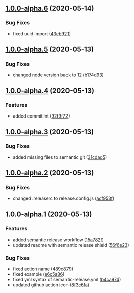 ## [1.0.0-alpha.6](https://github.com/narrowspark/template-sync-action/compare/v1.0.0-alpha.5...v1.0.0-alpha.6) (2020-05-14)


### Bug Fixes

* fixed uuid import ([43eb921](https://github.com/narrowspark/template-sync-action/commit/43eb9216ccdefdec3cdd34ca24f97279244e91b0))

## [1.0.0-alpha.5](https://github.com/narrowspark/template-sync-action/compare/v1.0.0-alpha.4...v1.0.0-alpha.5) (2020-05-13)


### Bug Fixes

* changed node version back to 12 ([b174d93](https://github.com/narrowspark/template-sync-action/commit/b174d9385ddb7f7b80ee5b9e4321cbdf48d4a562))

## [1.0.0-alpha.4](https://github.com/narrowspark/template-sync-action/compare/v1.0.0-alpha.3...v1.0.0-alpha.4) (2020-05-13)


### Features

* added commitlint ([92f9f72](https://github.com/narrowspark/template-sync-action/commit/92f9f72215f79e5010af1da2de8effb68c7acde9))

## [1.0.0-alpha.3](https://github.com/narrowspark/template-sync-action/compare/v1.0.0-alpha.2...v1.0.0-alpha.3) (2020-05-13)


### Bug Fixes

* added missing files to semantic git ([31cdad5](https://github.com/narrowspark/template-sync-action/commit/31cdad5ce851c220a47d8822e1b2bcf14410573f))

## [1.0.0-alpha.2](https://github.com/narrowspark/template-sync-action/compare/v1.0.0-alpha.1...v1.0.0-alpha.2) (2020-05-13)


### Bug Fixes

* changed .releaserc to release.config.js ([acf953f](https://github.com/narrowspark/template-sync-action/commit/acf953f5b2d8f9ea6fbc0c4c17a54198a36c996f))

## 1.0.0-alpha.1 (2020-05-13)


### Features

* added semantic release workflow ([15a782f](https://github.com/narrowspark/template-sync-action/commit/15a782f148dfa76b38dd39a1dafa10d4f7396ba7))
* updated readme with semantic release shield ([56f6e23](https://github.com/narrowspark/template-sync-action/commit/56f6e23039ec2232887d67c3adf183703d6d6b48))


### Bug Fixes

* fixed action name ([489c879](https://github.com/narrowspark/template-sync-action/commit/489c8795bf0fb0093cef1eb180d1630a8ca86cc2))
* fixed example ([e6c5a86](https://github.com/narrowspark/template-sync-action/commit/e6c5a866c5da6c6bf14ceafda87909694ef7cde7))
* fixed yml syntax of semantic-release.yml ([b4ca974](https://github.com/narrowspark/template-sync-action/commit/b4ca974560c4c89c4ae474691b7bab2d34e14a96))
* updated github action icon ([8f3c6fa](https://github.com/narrowspark/template-sync-action/commit/8f3c6fadee077a9c52d24b8732ea1d4ba1299cdf))
